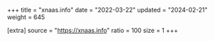 +++
title = "xnaas.info"
date = "2022-03-22"
updated = "2024-02-21"
weight = 645

[extra]
source = "https://xnaas.info"
ratio = 100
size = 1
+++
